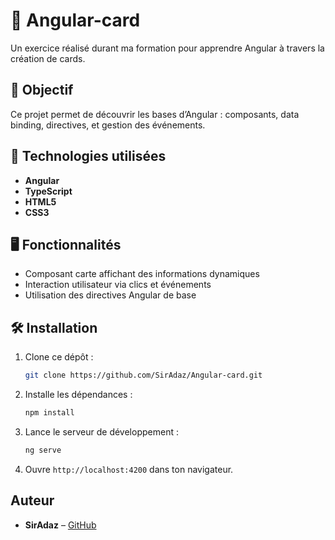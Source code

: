 # 📇 Angular-card

Un exercice réalisé durant ma formation pour apprendre Angular à travers la création de cards.

## 🎯 Objectif

Ce projet permet de découvrir les bases d’Angular : composants, data binding, directives, et gestion des événements.

## 🚀 Technologies utilisées

- **Angular**
- **TypeScript**
- **HTML5**
- **CSS3**

## 🖥️ Fonctionnalités

- Composant carte affichant des informations dynamiques
- Interaction utilisateur via clics et événements
- Utilisation des directives Angular de base

## 🛠️ Installation

1. Clone ce dépôt :
   ```bash
   git clone https://github.com/SirAdaz/Angular-card.git
   ```
2. Installe les dépendances :
   ```bash
   npm install
   ```
3. Lance le serveur de développement :
   ```bash
   ng serve
   ```
4. Ouvre `http://localhost:4200` dans ton navigateur.


## Auteur

- **SirAdaz** – [GitHub](https://github.com/SirAdaz)


 
 

